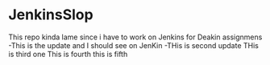 # JenkinsSlop
This repo kinda lame since i have to work on Jenkins for Deakin assignmens
-This is the update and I should see on JenKin
-THis is second update
THis is third one
This is fourth
this is fifth 